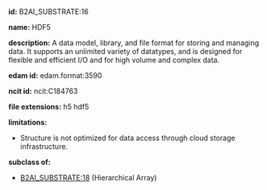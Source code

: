 **id:** B2AI_SUBSTRATE:16

**name:** HDF5

**description:** A data model, library, and file format for storing and managing data. It supports an unlimited variety of datatypes, and is designed for flexible and efficient I/O and for high volume and complex data.

**edam id:** edam.format:3590

**ncit id:** ncit:C184763

**file extensions:** h5 hdf5

**limitations:**

- Structure is not optimized for data access through cloud storage infrastructure.

**subclass of:**

- [B2AI_SUBSTRATE:18](../substrates/hierarchical-array.markdown) (Hierarchical Array)
